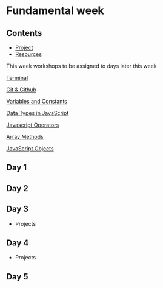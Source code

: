 # Fundamental week

## Contents

- [Project](./project.md)
- [Resources](./resources)

This week workshops to be assigned to days later this week

[Terminal](https://github.com/ali-7/terminal-ws)

[Git & Github](https://github.com/ali-7/git-and-github-ws)

[Variables and Constants](https://github.com/gazaskygeeks/Fundamentals-course/blob/master/coursebook/Week%2004/session-09/variables-and-constants.md)

[Data Types in JavaScript](https://github.com/gazaskygeeks/Fundamentals-course/blob/master/coursebook/Week%2004/session-09/data-types.md)

[Javascript Operators](https://github.com/gazaskygeeks/Fundamentals-course/blob/master/coursebook/Week%2004/session-10/operators.md)

[Array Methods](https://github.com/gazaskygeeks/Fundamentals-course/blob/master/coursebook/Week%2005/session-14/array-methods.md)

[JavaScript Objects](https://github.com/gazaskygeeks/Fundamentals-course/blob/master/coursebook/Week%2005/session-13/javascript-objects.md)

## Day 1

## Day 2

## Day 3

- Projects

## Day 4

- Projects

## Day 5
